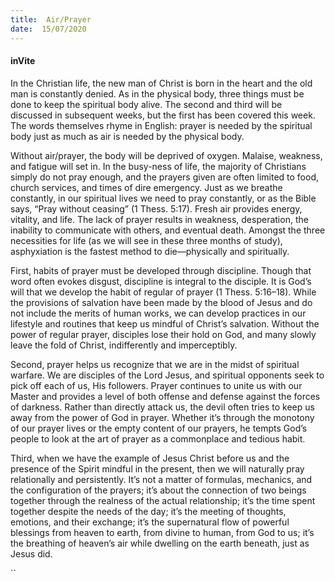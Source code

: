 ```yaml
---
title:  Air/Prayer
date:  15/07/2020
---
```


#### inVite

In the Christian life, the new man of Christ is born in the heart and the old man is constantly denied. As in the physical body, three things must be done to keep the spiritual body alive. The second and third will be discussed in subsequent weeks, but the first has been covered this week. The words themselves rhyme in English: prayer is needed by the spiritual body just as much as air is needed by the physical body.

Without air/prayer, the body will be deprived of oxygen. Malaise, weakness, and fatigue will set in. In the busy-ness of life, the majority of Christians simply do not pray enough, and the prayers given are often limited to food, church services, and times of dire emergency. Just as we breathe constantly, in our spiritual lives we need to pray constantly, or as the Bible says, “Pray without ceasing” (1 Thess. 5:17). Fresh air provides energy, vitality, and life. The lack of prayer results in weakness, desperation, the inability to communicate with others, and eventual death. Amongst the three necessities for life (as we will see in these three months of study), asphyxiation is the fastest method to die—physically and spiritually.

First, habits of prayer must be developed through discipline. Though that word often evokes disgust, discipline is integral to the disciple. It is God’s will that we develop the habit of regular of prayer (1 Thess. 5:16–18). While the provisions of salvation have been made by the blood of Jesus and do not include the merits of human works, we can develop practices in our lifestyle and routines that keep us mindful of Christ’s salvation. Without the power of regular prayer, disciples lose their hold on God, and many slowly leave the fold of Christ, indifferently and imperceptibly.

Second, prayer helps us recognize that we are in the midst of spiritual warfare. We are disciples of the Lord Jesus, and spiritual opponents seek to pick off each of us, His followers. Prayer continues to unite us with our Master and provides a level of both offense and defense against the forces of darkness. Rather than directly attack us, the devil often tries to keep us away from the power of God in prayer. Whether it’s through the monotony of our prayer lives or the empty content of our prayers, he tempts God’s people to look at the art of prayer as a commonplace and tedious habit.

Third, when we have the example of Jesus Christ before us and the presence of the Spirit mindful in the present, then we will naturally pray relationally and persistently. It’s not a matter of formulas, mechanics, and the configuration of the prayers; it’s about the connection of two beings together through the realness of the actual relationship; it’s the time spent together despite the needs of the day; it’s the meeting of thoughts, emotions, and their exchange; it’s the supernatural flow of powerful blessings from heaven to earth, from divine to human, from God to us; it’s the breathing of heaven’s air while dwelling on the earth beneath, just as Jesus did.

``